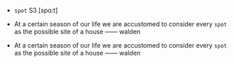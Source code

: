 - `spot` S3 [spɑ:t]

- At a certain season of our life we are accustomed to consider every `spot` as the possible site of a house —— walden


- At a certain season of our life we are accustomed to consider every `spot` as the possible site of a house —— walden